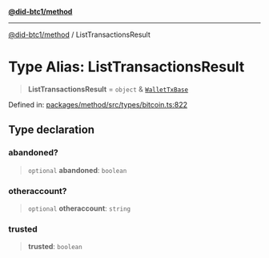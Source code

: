 [**@did-btc1/method**](../README.md)

***

[@did-btc1/method](../globals.md) / ListTransactionsResult

# Type Alias: ListTransactionsResult

> **ListTransactionsResult** = `object` & [`WalletTxBase`](WalletTxBase.md)

Defined in: [packages/method/src/types/bitcoin.ts:822](https://github.com/dcdpr/did-btc1-js/blob/4ab6f9915d95beed9bc633644c9db1539395f512/packages/method/src/types/bitcoin.ts#L822)

## Type declaration

### abandoned?

> `optional` **abandoned**: `boolean`

### otheraccount?

> `optional` **otheraccount**: `string`

### trusted

> **trusted**: `boolean`
